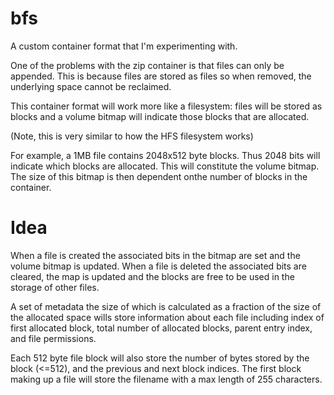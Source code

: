 bfs
===

A custom container format that I'm experimenting with.

One of the problems with the zip container is that files can only be appended. 
This is because files are stored as files so when removed, the underlying
space cannot be reclaimed.

This container format will work more like a filesystem: files will be stored
as blocks and a volume bitmap will indicate those blocks that are allocated.

(Note, this is very similar to how the HFS filesystem works)

For example, a 1MB file contains 2048x512 byte blocks. Thus 2048 bits will indicate
which blocks are allocated. This will constitute the volume bitmap. 
The size of this bitmap is then dependent onthe number of blocks in the container. 

Idea
====

When a file is created the associated bits in the bitmap are set and the volume
bitmap is updated. When a file is deleted the associated bits are cleared, the 
map is updated and the blocks are free to be used in the storage of other files.

A set of metadata the size of which is calculated as a fraction of the size of 
the allocated space wills store information about each file including index of
first allocated block, total number of allocated blocks, parent entry index,
and file permissions.

Each 512 byte file block will also store the number of bytes stored by the block
(<=512), and the previous and next block indices. The first block making up a file
will store the filename with a max length of 255 characters.
